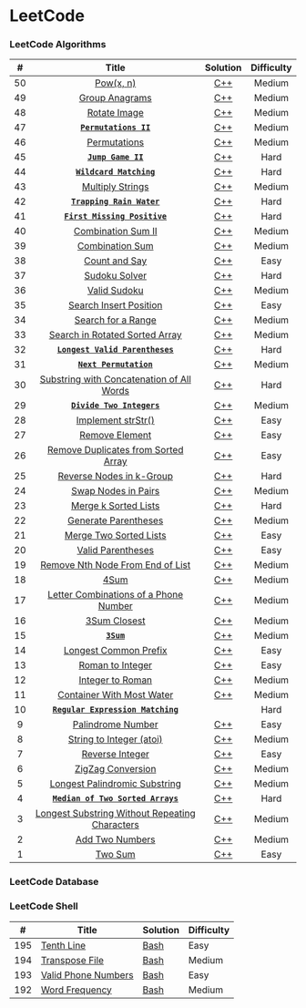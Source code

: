 
LeetCode
========

### LeetCode Algorithms
| # | Title | Solution | Difficulty |
|:---:| :-----: | :--------: | :-----------: |
|50|[Pow(x, n)](https://leetcode.com/problems/powx-n/#/description)|[C++](./Algorithms/CPP/50.cpp)|Medium|
|49|[Group Anagrams](https://leetcode.com/problems/anagrams/#/description)|[C++](./Algorithms/CPP/49.cpp)|Medium|
|48|[Rotate Image](https://leetcode.com/problems/rotate-image/#/description)|[C++](./Algorithms/CPP/48.cpp)|Medium|
|47|[**`Permutations II`**](https://leetcode.com/problems/permutations-ii/#/description)|[C++](./Algorithms/CPP/47.cpp)|Medium|
|46|[Permutations](https://leetcode.com/problems/permutations/#/description)|[C++](./Algorithms/CPP/46.cpp)|Medium|
|45|[**`Jump Game II`**](https://leetcode.com/problems/jump-game-ii/#/description)|[C++](./Algorithms/CPP/45.cpp)|Hard|
|44|[**`Wildcard Matching`**](https://leetcode.com/problems/wildcard-matching/#/description)|[C++](./Algorithms/CPP/44.cpp)|Hard|
|43|[Multiply Strings](https://leetcode.com/problems/multiply-strings/#/description)|[C++](./Algorithms/CPP/43.cpp)|Medium|
|42|[**`Trapping Rain Water`**](https://leetcode.com/problems/trapping-rain-water/#/description)|[C++](./Algorithms/CPP/42.cpp)|Hard|
|41|[**`First Missing Positive`**](https://leetcode.com/problems/first-missing-positive/#/description)|[C++](./Algorithm/CPP/41.cpp)|Hard|
|40|[Combination Sum II](https://leetcode.com/problems/combination-sum-ii/#/description)|[C++](./Algorithms/CPP/40.cpp)|Medium|
|39|[Combination Sum](https://leetcode.com/problems/combination-sum/#/description)|[C++](./Algorithms/CPP/39.cpp)|Medium|
|38|[Count and Say](https://leetcode.com/problems/count-and-say/#/description)|[C++](./Algorithms/CPP/38.cpp)|Easy|
|37|[Sudoku Solver](https://leetcode.com/problems/sudoku-solver/#/description)|[C++](./Algorithms/CPP/37.cpp)|Hard|
|36|[Valid Sudoku](https://leetcode.com/problems/valid-sudoku/#/description)|[C++](./Algorithms/CPP/36.cpp)|Medium|
|35|[Search Insert Position](https://leetcode.com/problems/search-insert-position/)|[C++](./Algorithms/CPP/35.cpp)|Easy|
|34|[Search for a Range](https://leetcode.com/problems/search-for-a-range/)|[C++](./Algorithms/CPP/34.cpp)|Medium|
|33|[Search in Rotated Sorted Array](https://leetcode.com/problems/search-in-rotated-sorted-array/)|[C++](./Algorithms/CPP/33.cpp)|Medium|
|32|[**`Longest Valid Parentheses`**](https://leetcode.com/problems/longest-valid-parentheses/)|[C++](./Algorithms/CPP/32.cpp)|Hard|
|31|[**`Next Permutation`**](https://leetcode.com/problems/next-permutation/)|[C++](./Algorithms/CPP/31.cpp)|Medium|
|30|[Substring with Concatenation of All Words](https://leetcode.com/problems/substring-with-concatenation-of-all-words/)|[C++](./Algorithms/CPP/30.cpp)|Hard|
|29|[**`Divide Two Integers`**](https://leetcode.com/problems/divide-two-integers/)|[C++](./Algorithms/CPP/29.cpp)|Medium|
|28|[Implement strStr()](https://leetcode.com/problems/implement-strstr/)|[C++](./Algorithms/CPP/28.cpp)|Easy|
|27|[Remove Element](https://leetcode.com/problems/remove-element/)|[C++](./Algorithms/CPP/27.cpp)|Easy|
|26|[Remove Duplicates from Sorted Array](https://leetcode.com/problems/remove-duplicates-from-sorted-array/)|[C++](./Algorithms/CPP/26.cpp)|Easy|
|25|[Reverse Nodes in k-Group](https://leetcode.com/problems/reverse-nodes-in-k-group/)|[C++](./Algorithms/CPP/25.cpp)|Hard|
|24|[Swap Nodes in Pairs](https://leetcode.com/problems/swap-nodes-in-pairs/)|[C++](./Algorithms/CPP/24.cpp)|Medium|
|23|[Merge k Sorted Lists](https://leetcode.com/problems/merge-k-sorted-lists/)|[C++](./Algorithms/CPP/23.cpp)|Hard|
|22|[Generate Parentheses](https://leetcode.com/problems/generate-parentheses/)|[C++](./Algorithms/CPP/22.cpp)|Medium|
|21|[Merge Two Sorted Lists](https://leetcode.com/problems/merge-two-sorted-lists/)|[C++](./Algorithms/CPP/21.cpp)|Easy|
|20|[Valid Parentheses](https://leetcode.com/problems/valid-parentheses/)|[C++](./Algorithms/CPP/20.cpp)|Easy|
|19|[Remove Nth Node From End of List](https://leetcode.com/problems/remove-nth-node-from-end-of-list/)|[C++](./Algorithms/CPP/19.cpp)|Medium|
|18|[4Sum](https://leetcode.com/problems/4sum/)|[C++](./Algorithms/CPP/18.cpp)|Medium|
|17|[Letter Combinations of a Phone Number](https://leetcode.com/problems/letter-combinations-of-a-phone-number/)|[C++](./Algorithms/CPP/17.cpp)|Medium|
|16|[3Sum Closest](https://leetcode.com/problems/3sum-closest/)|[C++](./Algorithms/CPP/16.cpp)|Medium|
|15|[**`3Sum`**](https://leetcode.com/problems/3sum/) | [C++](./Algorithms/CPP/15.cpp) | Medium |
|14|[Longest Common Prefix](https://leetcode.com/problems/longest-common-prefix/)|[C++](./Algorithms/CPP/14.cpp)|Easy|
|13|[Roman to Integer](https://leetcode.com/problems/roman-to-integer/)|[C++](./Algorithms/CPP/13.cpp)|Easy|
|12|[Integer to Roman](https://leetcode.com/problems/integer-to-roman/)|[C++](./Algorithms/CPP/12.cpp)|Medium|
|11|[Container With Most Water](https://leetcode.com/problems/container-with-most-water/)|[C++](./Algorithms/CPP/11.cpp)|Medium|
|10|[**`Regular Expression Matching`**](https://leetcode.com/problems/regular-expression-matching/)||Hard|
|9|[Palindrome Number](https://leetcode.com/problems/palindrome-number/)|[C++](./Algorithms/CPP/9.cpp)|Easy|
|8|[String to Integer (atoi)](https://leetcode.com/problems/string-to-integer-atoi/)|[C++](./Algorithms/CPP/8.cpp)|Medium|
|7|[Reverse Integer](https://leetcode.com/problems/reverse-integer/)|[C++](./Algorithms/CPP/7.cpp)|Easy|
|6|[ZigZag Conversion](https://leetcode.com/problems/zigzag-conversion/)|[C++](./Algorithms/CPP/6.cpp)|Medium|
|5|[Longest Palindromic Substring](https://leetcode.com/problems/longest-palindromic-substring/)|[C++](./Algorithms/CPP/5.cpp)|Medium|
|4|[**`Median of Two Sorted Arrays`**](https://leetcode.com/problems/median-of-two-sorted-arrays/)|[C++](./Algorithms/CPP/4.cpp)|Hard|
|3|[Longest Substring Without Repeating Characters](https://leetcode.com/problems/longest-substring-without-repeating-characters/)|[C++](./Algorithms/CPP/3.cpp)|Medium|
|2|[Add Two Numbers](https://leetcode.com/problems/add-two-numbers/)|[C++](./Algorithms/CPP/2.cpp)|Medium|
|1|[Two Sum](https://leetcode.com/problems/two-sum/)|[C++](./Algorithms/CPP/1.cpp)|Easy|


### LeetCode Database


### LeetCode Shell
| # | Title | Solution | Difficulty |
|---| ----- | -------- | ---------- |
|195|[Tenth Line](https://leetcode.com/problems/tenth-line/)|[Bash](./Shell/195.sh)|Easy|
|194|[Transpose File](https://leetcode.com/problems/transpose-file/)|[Bash](./Shell/194.sh)|Medium|
|193|[Valid Phone Numbers](https://leetcode.com/problems/valid-phone-numbers/)|[Bash](./Shell/193.sh)|Easy|
|192|[Word Frequency](https://leetcode.com/problems/word-frequency/)|[Bash](./Shell/192.sh)|Medium|



